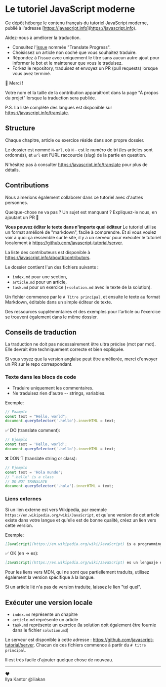 # Le tutoriel JavaScript moderne

Ce dépôt héberge le contenu français du tutoriel JavaScript moderne, publié à l'adresse [https://javascript.info](https://javascript.info).

Aidez-nous à améliorer la traduction.

- Consultez l'[issue](https://github.com/javascript-tutorial/fr.javascript.info/issues) nommée "Translate Progress".
- Choisissez un article non coché que vous souhaitez traduire.
- Répondez à l'issue avec uniquement le titre sans aucun autre ajout pour informer le bot et le mainteneur que vous le traduisez.
- Forkez le repository, traduisez et envoyez un PR (pull requests) lorsque vous avez terminé.

🎉 Merci !

Votre nom et la taille de la contribution apparaîtront dans la page "À propos du projet" lorsque la traduction sera publiée.

P.S. La liste complète des langues est disponible sur <https://javascript.info/translate>.

## Structure

Chaque chapitre, article ou exercice réside dans son propre dossier.

Le dossier est nommé `N-url`, où `N` – est le numéro de tri (les articles sont ordonnés), et `url` est l'URL raccourcie (slug) de la partie en question.

N'hésitez pas à consulter <https://javascript.info/translate> pour plus de détails.

## Contributions

Nous aimerions également collaborer dans ce tutoriel avec d'autres personnes.

Quelque-chose ne va pas ? Un sujet est manquant ? Expliquez-le nous, en ajoutant un PR 👏

**Vous pouvez éditer le texte dans n'importe quel éditeur** Le tutoriel utilise un format amélioré de "markdown", facile à comprendre. Et si vous voulez voir à quoi ça ressemble sur le site, il y a un serveur pour exécuter le tutoriel localement à <https://github.com/javascript-tutorial/server>.  

La liste des contributeurs est disponible à <https://javascript.info/about#contributors>.

Le dossier contient l'un des fichiers suivants :

- `index.md` pour une section,
- `article.md` pour un article,
- `task.md` pour un exercice (+`solution.md` avec le texte de la solution).

Un fichier commence par le `# Titre principal`, et ensuite le texte au format Markdown, éditable dans un simple éditeur de texte.

Des ressources supplémentaires et des exemples pour l'article ou l'exercice se trouvent également dans le même dossier.

## Conseils de traduction

La traduction ne doit pas nécessairement être ultra précise (mot par mot). Elle devrait être techniquement correcte et bien expliquée.

Si vous voyez que la version anglaise peut être améliorée, merci d'envoyer un PR sur le repo correspondant.

### Texte dans les blocs de code

- Traduire uniquement les commentaires.
- Ne traduisez rien d'autre -- strings, variables.


Exemple:

```js
// Example
const text = "Hello, world";
document.querySelector('.hello').innerHTML = text;
```

✅ DO (translate comment):

```js
// Ejemplo
const text = 'Hello, world';
document.querySelector('.hello').innerHTML = text;
```

❌ DON'T (translate string or class):

```js
// Ejemplo
const text = 'Hola mundo';
// ".hello" is a class
// DO NOT TRANSLATE
document.querySelector('.hola').innerHTML = text;
```

### Liens externes

Si un lien externe est vers Wikipedia, par exemple `https://en.wikipedia.org/wiki/JavaScript`, et qu'une version de cet article existe dans votre langue et qu'elle est de bonne qualité, créez un lien vers cette version.

Exemple:

```md
[JavaScript](https://en.wikipedia.org/wiki/JavaScript) is a programming language.
```

✅ OK (en -> es):

```md
[JavaScript](https://es.wikipedia.org/wiki/JavaScript) es un lenguaje de programación.
```

Pour les liens vers MDN, qui ne sont que partiellement traduits, utilisez également la version spécifique à la langue.

Si un article lié n'a pas de version traduite, laissez le lien "tel quel".


## Exécuter une version locale

  - `index.md` représente un chapitre
  - `article.md` représente un article
  - `task.md` représente un exercice (la solution doit également être fournie dans le fichier `solution.md`)

Le serveur est disponible à cette adresse : <https://github.com/javascript-tutorial/server>. 
Chacun de ces fichiers commence à partir du `# titre principal`.

Il est très facile d'ajouter quelque chose de nouveau.

---  
♥  
Ilya Kantor @iliakan
